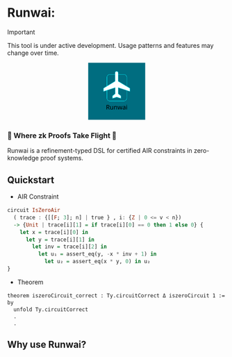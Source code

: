 # Runwai:

> [!IMPORTANT]
> This tool is under active development. Usage patterns and features may change over time.

<p align="center">
    <img src="./img/logo-runway-drawio.svg" alt="Loda Logo" height="132">
</p>

<h3>🛬 Where zk Proofs Take Flight 🛫</h3>

Runwai is a refinement-typed DSL for certified AIR constraints in zero-knowledge proof systems.

## Quickstart

- AIR Constraint

```haskell
circuit IsZeroAir
  ( trace : {[[F; 3]; n] | true } , i: {Z | 0 <= v < n})
  -> {Unit | trace[i][1] = if trace[i][0] == 0 then 1 else 0} {
    let x = trace[i][0] in
      let y = trace[i][1] in
        let inv = trace[i][2] in
          let u₁ = assert_eq(y, -x * inv + 1) in
            let u₂ = assert_eq(x * y, 0) in u₂             
}
```

- Theorem

```lean
theorem iszeroCircuit_correct : Ty.circuitCorrect Δ iszeroCircuit 1 := by
  unfold Ty.circuitCorrect
  .
  .
```

## Why use Runwai?